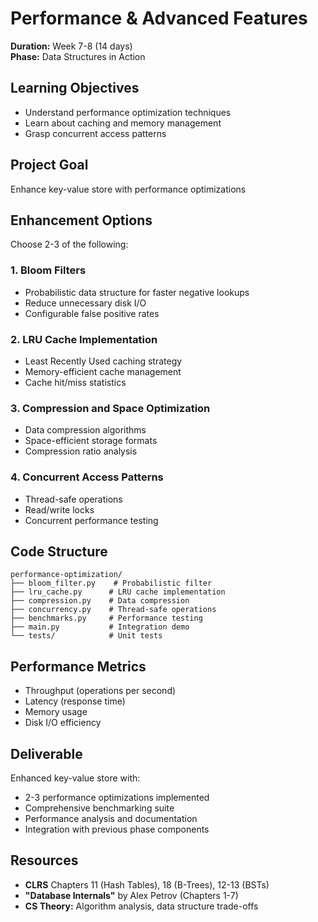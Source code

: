 # Performance & Advanced Features

**Duration:** Week 7-8 (14 days)  
**Phase:** Data Structures in Action

## Learning Objectives
- Understand performance optimization techniques
- Learn about caching and memory management
- Grasp concurrent access patterns

## Project Goal
Enhance key-value store with performance optimizations

## Enhancement Options
Choose 2-3 of the following:

### 1. Bloom Filters
- Probabilistic data structure for faster negative lookups
- Reduce unnecessary disk I/O
- Configurable false positive rates

### 2. LRU Cache Implementation
- Least Recently Used caching strategy
- Memory-efficient cache management
- Cache hit/miss statistics

### 3. Compression and Space Optimization
- Data compression algorithms
- Space-efficient storage formats
- Compression ratio analysis

### 4. Concurrent Access Patterns
- Thread-safe operations
- Read/write locks
- Concurrent performance testing

## Code Structure
```
performance-optimization/
├── bloom_filter.py    # Probabilistic filter
├── lru_cache.py      # LRU cache implementation
├── compression.py    # Data compression
├── concurrency.py    # Thread-safe operations
├── benchmarks.py     # Performance testing
├── main.py           # Integration demo
└── tests/            # Unit tests
```

## Performance Metrics
- Throughput (operations per second)
- Latency (response time)
- Memory usage
- Disk I/O efficiency

## Deliverable
Enhanced key-value store with:
- 2-3 performance optimizations implemented
- Comprehensive benchmarking suite
- Performance analysis and documentation
- Integration with previous phase components

## Resources
- **CLRS** Chapters 11 (Hash Tables), 18 (B-Trees), 12-13 (BSTs)
- **"Database Internals"** by Alex Petrov (Chapters 1-7)
- **CS Theory:** Algorithm analysis, data structure trade-offs